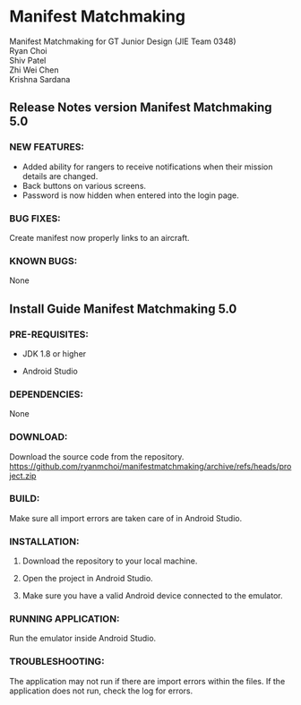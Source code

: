 # Manifest Matchmaking
Manifest Matchmaking for GT Junior Design (JIE Team 0348)  
Ryan Choi  
Shiv Patel  
Zhi Wei Chen  
Krishna Sardana  

## Release Notes version Manifest Matchmaking 5.0 

### NEW FEATURES: 
- Added ability for rangers to receive notifications when their mission details are changed. 
- Back buttons on various screens. 
- Password is now hidden when entered into the login page. 

### BUG FIXES: 
Create manifest now properly links to an aircraft. 

### KNOWN BUGS: 
None

 

 

 

## Install Guide Manifest Matchmaking 5.0 

### PRE-REQUISITES:  

- JDK 1.8 or higher 

- Android Studio 

### DEPENDENCIES: 

None 

### DOWNLOAD:

Download the source code from the repository. 
[https://github.com/ryanmchoi/manifestmatchmaking/archive/refs/heads/project.zip ](url)

### BUILD: 

Make sure all import errors are taken care of in Android Studio. 

### INSTALLATION:

1. Download the repository to your local machine. 

2. Open the project in Android Studio. 

3. Make sure you have a valid Android device connected to the emulator. 

### RUNNING APPLICATION: 

Run the emulator inside Android Studio. 

### TROUBLESHOOTING: 

The application may not run if there are import errors within the files. If the application does not run, check the log for errors. 

 
